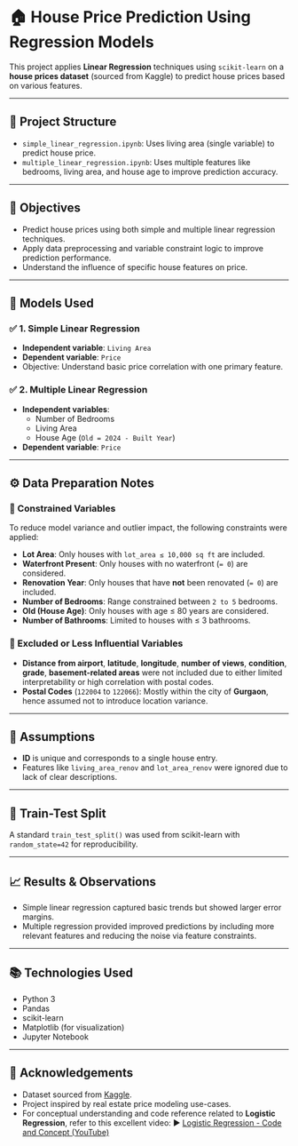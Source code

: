 # 🏠 House Price Prediction Using Regression Models

This project applies **Linear Regression** techniques using `scikit-learn` on a **house prices dataset** (sourced from Kaggle) to predict house prices based on various features.

---

## 📁 Project Structure

- `simple_linear_regression.ipynb`: Uses living area (single variable) to predict house price.
- `multiple_linear_regression.ipynb`: Uses multiple features like bedrooms, living area, and house age to improve prediction accuracy.

---

## 🎯 Objectives

- Predict house prices using both simple and multiple linear regression techniques.
- Apply data preprocessing and variable constraint logic to improve prediction performance.
- Understand the influence of specific house features on price.

---

## 🧪 Models Used

### ✅ 1. **Simple Linear Regression**
- **Independent variable**: `Living Area`
- **Dependent variable**: `Price`
- Objective: Understand basic price correlation with one primary feature.

### ✅ 2. **Multiple Linear Regression**
- **Independent variables**:  
  - Number of Bedrooms  
  - Living Area  
  - House Age (`Old = 2024 - Built Year`)
- **Dependent variable**: `Price`

---

## ⚙️ Data Preparation Notes

### 🔹 Constrained Variables
To reduce model variance and outlier impact, the following constraints were applied:
- **Lot Area**: Only houses with `lot_area ≤ 10,000 sq ft` are included.
- **Waterfront Present**: Only houses with no waterfront (`= 0`) are considered.
- **Renovation Year**: Only houses that have **not** been renovated (`= 0`) are included.
- **Number of Bedrooms**: Range constrained between `2 to 5` bedrooms.
- **Old (House Age)**: Only houses with age ≤ 80 years are considered.
- **Number of Bathrooms**: Limited to houses with ≤ 3 bathrooms.

### 🔹 Excluded or Less Influential Variables
- **Distance from airport**, **latitude**, **longitude**, **number of views**, **condition**, **grade**, **basement-related areas** were not included due to either limited interpretability or high correlation with postal codes.
- **Postal Codes** (`122004` to `122066`): Mostly within the city of **Gurgaon**, hence assumed not to introduce location variance.

---

## 🧩 Assumptions
- **ID** is unique and corresponds to a single house entry.
- Features like `living_area_renov` and `lot_area_renov` were ignored due to lack of clear descriptions.

---

## 🧪 Train-Test Split
A standard `train_test_split()` was used from scikit-learn with `random_state=42` for reproducibility.

---

## 📈 Results & Observations
- Simple linear regression captured basic trends but showed larger error margins.
- Multiple regression provided improved predictions by including more relevant features and reducing the noise via feature constraints.

---

## 📚 Technologies Used
- Python 3
- Pandas
- scikit-learn
- Matplotlib (for visualization)
- Jupyter Notebook

---


## 📌 Acknowledgements
- Dataset sourced from [Kaggle](https://www.kaggle.com/).
- Project inspired by real estate price modeling use-cases.
- For conceptual understanding and code reference related to **Logistic Regression**, refer to this excellent video:
▶️ [Logistic Regression - Code and Concept (YouTube)](https://youtu.be/J_LnPL3Qg70?feature=shared)


